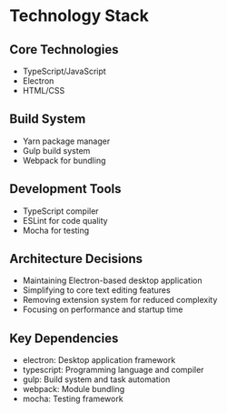 # Technology Stack

## Core Technologies
- TypeScript/JavaScript
- Electron
- HTML/CSS

## Build System
- Yarn package manager
- Gulp build system
- Webpack for bundling

## Development Tools
- TypeScript compiler
- ESLint for code quality
- Mocha for testing

## Architecture Decisions
- Maintaining Electron-based desktop application
- Simplifying to core text editing features
- Removing extension system for reduced complexity
- Focusing on performance and startup time

## Key Dependencies
- electron: Desktop application framework
- typescript: Programming language and compiler
- gulp: Build system and task automation
- webpack: Module bundling
- mocha: Testing framework
